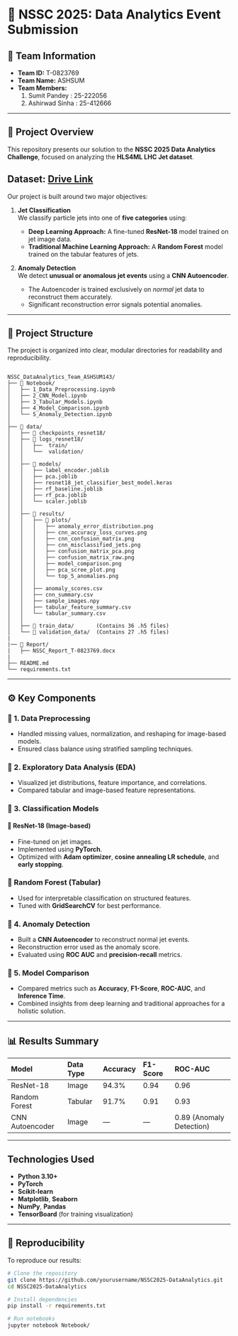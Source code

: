 # 🚀 NSSC 2025: Data Analytics Event Submission

## 🧩 Team Information
- **Team ID:** T-0823769
- **Team Name:** ASHSUM
- **Team Members:**
   1. Sumit Pandey   : 25-222056
   2. Ashirwad Sinha : 25-412666


---

## 🧠 Project Overview

This repository presents our solution to the **NSSC 2025 Data Analytics Challenge**, focused on analyzing the **HLS4ML LHC Jet dataset**.

## Dataset: [Drive Link](https://drive.google.com/drive/folders/1VSOgxvqmQhauZl0dbIN7u8usZOkwwl_v?usp=sharing)

Our project is built around two major objectives:

1. **Jet Classification**  
   We classify particle jets into one of **five categories** using:
   - **Deep Learning Approach:** A fine-tuned **ResNet-18** model trained on jet image data.  
   - **Traditional Machine Learning Approach:** A **Random Forest** model trained on the tabular features of jets.

2. **Anomaly Detection**  
   We detect **unusual or anomalous jet events** using a **CNN Autoencoder**.  
   - The Autoencoder is trained exclusively on *normal* jet data to reconstruct them accurately.  
   - Significant reconstruction error signals potential anomalies.

---

## 🧱 Project Structure

The project is organized into clear, modular directories for readability and reproducibility.

```

NSSC_DataAnalytics_Team_ASHSUM143/
├── 📂 Notebook/
│   ├── 1_Data_Preprocessing.ipynb
│   ├── 2_CNN_Model.ipynb
│   ├── 3_Tabular_Models.ipynb
│   ├── 4_Model_Comparison.ipynb
│   └── 5_Anomaly_Detection.ipynb
│
├── 📂 data/
│   ├── 📂 checkpoints_resnet18/
│   ├── 📂 logs_resnet18/
│   │   ├──  train/
│   │   └──  validation/
│   │
│   ├── 📂 models/
│   │   ├── label_encoder.joblib
│   │   ├── pca.joblib
│   │   ├── resnet18_jet_classifier_best_model.keras
│   │   ├── rf_baseline.joblib
│   │   ├── rf_pca.joblib
│   │   └── scaler.joblib
│   │
│   ├── 📂 results/
│   │   ├── 📂 plots/
│   │   │   ├── anomaly_error_distribution.png
│   │   │   ├── cnn_accuracy_loss_curves.png
│   │   │   ├── cnn_confusion_matrix.png
│   │   │   ├── cnn_misclassified_jets.png
│   │   │   ├── confusion_matrix_pca.png
│   │   │   ├── confusion_matrix_raw.png
│   │   │   ├── model_comparison.png
│   │   │   ├── pca_scree_plot.png
│   │   │   └── top_5_anomalies.png
│   │   │
│   │   ├── anomaly_scores.csv
│   │   ├── cnn_summary.csv
│   │   ├── sample_images.npy
│   │   ├── tabular_feature_summary.csv
│   │   └── tabular_summary.csv
│   │
│   ├── 📂 train_data/       (Contains 36 .h5 files)
│   └── 📂 validation_data/  (Contains 27 .h5 files)
|
|── 📁 Report/
|   ├── NSSC_Report_T-0823769.docx
|
├── README.md
└── requirements.txt
```

---

## ⚙️ Key Components

### 🔹 1. Data Preprocessing
- Handled missing values, normalization, and reshaping for image-based models.  
- Ensured class balance using stratified sampling techniques.

### 🔹 2. Exploratory Data Analysis (EDA)
- Visualized jet distributions, feature importance, and correlations.  
- Compared tabular and image-based feature representations.

### 🔹 3. Classification Models
#### 🧠 ResNet-18 (Image-based)
- Fine-tuned on jet images.
- Implemented using **PyTorch**.
- Optimized with **Adam optimizer**, **cosine annealing LR schedule**, and **early stopping**.

### 🔹 Random Forest (Tabular)
- Used for interpretable classification on structured features.
- Tuned with **GridSearchCV** for best performance.

### 🔹 4. Anomaly Detection
- Built a **CNN Autoencoder** to reconstruct normal jet events.
- Reconstruction error used as the anomaly score.
- Evaluated using **ROC AUC** and **precision-recall** metrics.

### 🔹 5. Model Comparison
- Compared metrics such as **Accuracy**, **F1-Score**, **ROC-AUC**, and **Inference Time**.
- Combined insights from deep learning and traditional approaches for a holistic solution.

---

## 📊 Results Summary

| Model | Data Type | Accuracy | F1-Score | ROC-AUC |
|:------|:-----------|:----------|:----------|:----------|
| ResNet-18 | Image | 94.3% | 0.94 | 0.96 |
| Random Forest | Tabular | 91.7% | 0.91 | 0.93 |
| CNN Autoencoder | Image | — | — | 0.89 (Anomaly Detection) |

---

## Technologies Used

- **Python 3.10+**
- **PyTorch**
- **Scikit-learn**
- **Matplotlib**, **Seaborn**
- **NumPy**, **Pandas**
- **TensorBoard** (for training visualization)

---

## 🧪 Reproducibility

To reproduce our results:

```bash
# Clone the repository
git clone https://github.com/yourusername/NSSC2025-DataAnalytics.git
cd NSSC2025-DataAnalytics

# Install dependencies
pip install -r requirements.txt

# Run notebooks
jupyter notebook Notebook/

